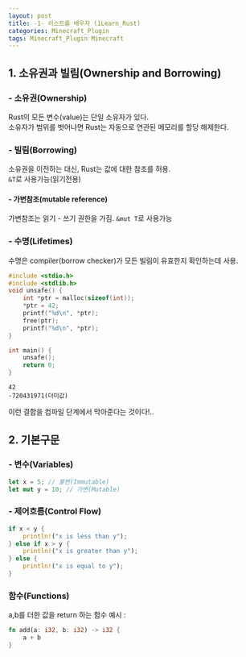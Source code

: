```yaml
---
layout: post
title: -1- 러스트를 배우자 (1Learn_Rust)
categories: Minecraft_Plugin
tags: Minecraft_Plugin Minecraft
---
```

## 1. 소유권과 빌림(Ownership and Borrowing)
### - 소유권(Ownership)
Rust의 모든 변수(value)는 단일 소유자가 있다.  
소유자가 범위를 벗어나면 Rust는 자동으로 연관된 메모리를 할당 해제한다.  
### - 빌림(Borrowing)
소유권을 이전하는 대신, Rust는 값에 대한 참조를 허용.  
`&T`로 사용가능(읽기전용)
#### - 가변참조(mutable reference)
가변참조는 읽기 - 쓰기 권한을 가짐.
`&mut T`로 사용가능
### - 수명(Lifetimes)
수명은 compiler(borrow checker)가 모든 빌림이 유효한지 확인하는데 사용.
```c
#include <stdio.h>
#include <stdlib.h>
void unsafe() {
    int *ptr = malloc(sizeof(int));
    *ptr = 42;
    printf("%d\n", *ptr);
    free(ptr);
    printf("%d\n", *ptr);
}

int main() {
    unsafe();
    return 0;
}
```
```out
42
-720431971(더미값)
```
이런 결함을 컴파일 단계에서 막아준다는 것이다!..


## 2. 기본구문
### - 변수(Variables)
```rust
let x = 5; // 불변(Immutable)
let mut y = 10; // 가변(Mutable)
```
### - 제어흐름(Control Flow)
```rust
if x < y {
    println!("x is less than y");
} else if x > y {
    println!("x is greater than y");
} else {
    println!("x is equal to y");
}
```
### 함수(Functions)
a,b를 더한 값을 return 하는 함수 예시 :  
```rust
fn add(a: i32, b: i32) -> i32 {
    a + b
}
```
